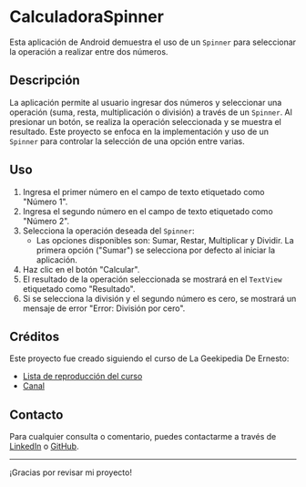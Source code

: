 # CalculadoraSpinner

Esta aplicación de Android demuestra el uso de un `Spinner` para seleccionar la operación a realizar entre dos números.

## Descripción

La aplicación permite al usuario ingresar dos números y seleccionar una operación (suma, resta, multiplicación o división) a través de un `Spinner`. Al presionar un botón, se realiza la operación seleccionada y se muestra el resultado. Este proyecto se enfoca en la implementación y uso de un `Spinner` para controlar la selección de una opción entre varias.

## Uso

1.  Ingresa el primer número en el campo de texto etiquetado como "Número 1".
2.  Ingresa el segundo número en el campo de texto etiquetado como "Número 2".
3.  Selecciona la operación deseada del `Spinner`:
    *   Las opciones disponibles son: Sumar, Restar, Multiplicar y Dividir.  La primera opción ("Sumar") se selecciona por defecto al iniciar la aplicación.
4.  Haz clic en el botón "Calcular".
5.  El resultado de la operación seleccionada se mostrará en el `TextView` etiquetado como "Resultado".
6.  Si se selecciona la división y el segundo número es cero, se mostrará un mensaje de error "Error: División por cero".

## Créditos

Este proyecto fue creado siguiendo el curso de La Geekipedia De Ernesto:

*   [Lista de reproducción del curso](https://www.youtube.com/playlist?list=PLyvsggKtwbLX06iMtXnRGX5lyjiiMaT2y)
*   [Canal](https://www.youtube.com/@LaGeekipediaDeErnesto)

## Contacto

Para cualquier consulta o comentario, puedes contactarme a través de [LinkedIn](https://www.linkedin.com/in/nkaminski-profile/) o [GitHub](https://github.com/N-Kaminski).

---

¡Gracias por revisar mi proyecto!